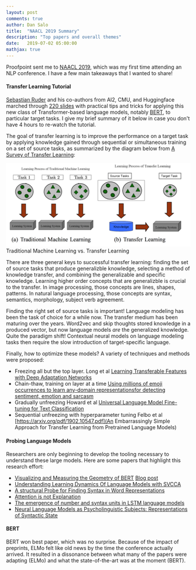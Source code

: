 ```yaml
---
layout: post
comments: true
author: Dan Salo
title:  "NAACL 2019 Summary"
description: "Top papers and overall themes"
date:   2019-07-02 05:00:00
mathjax: true
---
```


Proofpoint sent me to [NAACL 2019](https://scholar.google.com/citations?view_op=top_venues&hl=en&vq=eng_computationallinguistics), which was my first time attending an NLP conference. I have a few main takeaways that I wanted to share!

#### Transfer Learning Tutorial
[Sebastian Ruder](http://ruder.io/) and his co-authors from AI2, CMU, and Huggingface marched through [220 slides](https://docs.google.com/presentation/d/1YYiSlSqRJzNHpalevPcMY918Npc9wzcKnZbSNcb6ptU/edit?usp=sharing) with practical tips and tricks for applying this new class of Transformer-based language models, notably [BERT](https://www.aclweb.org/anthology/N19-1423), to particular target tasks. I give my brief summary of it below in case you don't have 4 hours to re-watch the tutorial.

The goal of transfer learning is to improve the performance on a target task by applying knowledge gained through sequential or simultaneous training on a set of source tasks, as summarized by the diagram below from
[A Survey of Transfer Learning](https://www.cse.ust.hk/~qyang/Docs/2009/tkde_transfer_learning.pdf):

<div class="imgcap">
<img src="/assets/naacl19/transfer.png">
<div class="thecap">Traditional Machine Learning vs. Transfer Learning</div>
</div>

There are three general keys to successful transfer learning: finding the set of source tasks that produce generalizble knowledge, selecting a method of knowledge transfer, and combining the generalizable and specific knowledge. Learning higher order concepts that are generalizble is crucial to the transfer. In image processing, those concepts are lines, shapes, patterns. In natural language processing, those concepts are syntax, semantics, morphology, subject verb agreement.

Finding the right set of source tasks is important! Language modeling has been the task of choice for a while now. The transfer medium has been maturing over the years. Word2vec and skip thoughts stored knowledge in a produced vector, but now language models _are_ the generalized knowledge. Quite the paradigm shift! Contextual neural models on language modeling tasks then require the slow introduction of target-specific language.

Finally, how to optimize these models? A variety of techniques and methods were proposed:
- Freezing all but the top layer. Long et al [Learning Transferable Features with Deep Adaptation Networks](https://arxiv.org/pdf/1502.02791.pdf)
 - Chain-thaw, training on layer at a time [Using millions of emoji occurrences to learn any-domain representationsfor detecting sentiment, emotion and sarcasm](https://www.aclweb.org/anthology/D17-1169)
 - Gradually unfreezing Howard et al [Universal Language Model Fine-tuning for Text Classification](https://arxiv.org/pdf/1801.06146.pdf)
 - Sequential unfreezing with hyperparameter tuning Felbo et al [https://arxiv.org/pdf/1902.10547.pdf](An Embarrassingly Simple Approach for Transfer Learning from Pretrained Language Models)


#### Probing Language Models
Researchers are only beginning to develop the tooling necessary to understand these large models. Here are some papers that highlight this research effort:
 - [Visualizing and Measuring the Geometry of BERT](https://arxiv.org/abs/1906.02715)
[Blog post](https://pair-code.github.io/interpretability/bert-tree/)
 - [Understanding Learning Dynamics Of Language Models with SVCCA](https://arxiv.org/pdf/1811.00225.pdf)
 - [A structural Probe for Finding Syntax in Word Representations](https://nlp.stanford.edu/pubs/hewitt2019structural.pdf)
 - [Attention is not Explanation](https://arxiv.org/abs/1902.10186)
- [The emergence of number and syntax units in LSTM language models](https://arxiv.org/abs/1903.07435)
- [Neural Language Models as Psycholinguistic Subjects: Representations of Syntactic State](https://arxiv.org/pdf/1903.03260.pdf)

#### BERT
BERT won best paper, which was no surprise. Because of the impact of preprints, ELMo felt like old news by the time the conference actually arrived. It resulted in a dissonance between what many of the papers were adapting (ELMo) and what the state-of-the-art was at the moment (BERT).
